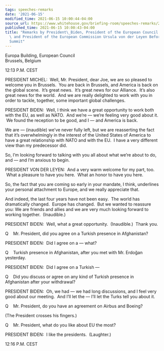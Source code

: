 ```yaml
---
tags: speeches-remarks
date: '2021-06-15'
modified_time: 2021-06-15 10:00:44-04:00
source_url: https://www.whitehouse.gov/briefing-room/speeches-remarks/2021/06/15/remarks-by-president-biden-president-of-the-european-council-charles-michel-and-president-of-the-european-commission-ursula-von-der-leyen-before-the-u-s-eu-summit/
published_time: 2021-06-15 10:00:43-04:00
title: "Remarks by President\_Biden, President of the European Council Charles Michel,\
  \ and President of the European Commission Ursula von der Leyen Before the U.S.-EU\_\
  Summit"
---
```

 
Europa Building, European Council  
Brussels, Belgium

12:13 P.M. CEST

PRESIDENT MICHEL:  Well, Mr. President, dear Joe, we are so pleased to
welcome you in Brussels.  You are back in Brussels, and America is back
on the global scene.  It’s great news.  It’s great news for our
Alliance.  It’s also great news for the world.  And we are really
delighted to work with you in order to tackle, together, some important
global challenges.

PRESIDENT BIDEN:  Well, I think we have a great opportunity to work both
with the EU, as well as NATO.  And we’re — we’re feeling very good about
it.  We found the reception to be good, and I — and America is back.  

We are — (inaudible) we’ve never fully left, but we are reasserting the
fact that it’s overwhelmingly in the interest of the United States of
America to have a great relationship with NATO and with the EU.  I have
a very different view than my predecessor did.  

So, I’m looking forward to talking with you all about what we’re about
to do, and — and I’m anxious to begin.

PRESIDENT VON DER LEYEN:  And a very warm welcome for my part, too.
 What a pleasure to have you here.  What an honor to have you here.  

So, the fact that you are coming so early in your mandate, I think,
underlines your personal attachment to Europe, and we really appreciate
that.

And indeed, the last four years have not been easy.  The world has
dramatically changed.  Europe has changed.  But we wanted to reassure
you: We are friends and allies and we are very much looking forward to
working together.  (Inaudible.) 

PRESIDENT BIDEN:  Well, what a great opportunity.  (Inaudible.)  Thank
you.

Q    Mr. President, did you agree on a Turkish presence in Afghanistan?

PRESIDENT BIDEN:  Did I agree on a — what?

Q    Turkish presence in Afghanistan, after you met with Mr. Erdoğan
yesterday. 

PRESIDENT BIDEN:  Did I agree on a Turkish —

Q    Did you discuss or agree on any kind of Turkish presence in
Afghanistan after your withdrawal?

PRESIDENT BIDEN:  Oh, we had — we had long discussions, and I feel very
good about our meeting.  And I’ll let the — I’ll let the Turks tell you
about it.

Q    Mr. President, do you have an agreement on Airbus and Boeing?

(The President crosses his fingers.)

Q    Mr. President, what do you like about EU the most?

PRESIDENT BIDEN:  I like the presidents.  (Laughter.) 

12:16 P.M. CEST
